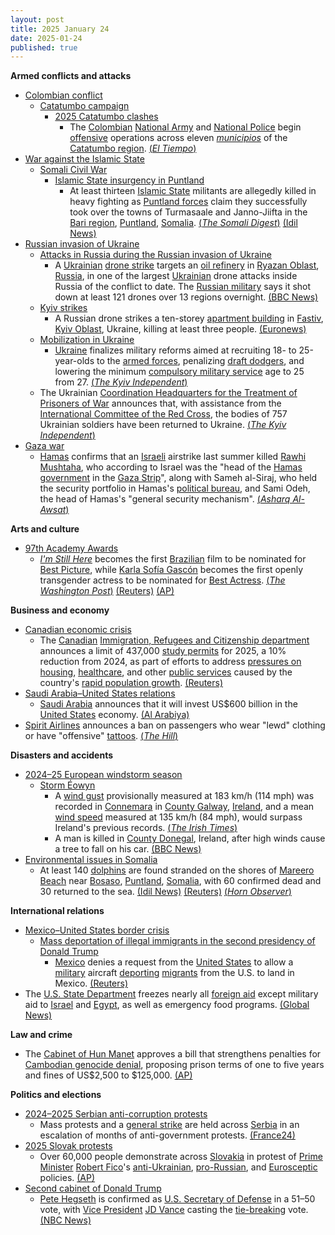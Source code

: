 ```yaml
---
layout: post
title: 2025 January 24
date: 2025-01-24
published: true
---
```



**Armed conflicts and attacks**

* [Colombian conflict](https://en.wikipedia.org/wiki/Colombian_conflict "Colombian conflict")
  + [Catatumbo campaign](https://en.wikipedia.org/wiki/Catatumbo_campaign "Catatumbo campaign")
    - [2025 Catatumbo clashes](https://en.wikipedia.org/wiki/2025_Catatumbo_clashes "2025 Catatumbo clashes")
      * The [Colombian](https://en.wikipedia.org/wiki/Colombia "Colombia") [National Army](https://en.wikipedia.org/wiki/National_Army_of_Colombia "National Army of Colombia") and [National Police](https://en.wikipedia.org/wiki/National_Police_of_Colombia "National Police of Colombia") begin [offensive](https://en.wikipedia.org/wiki/Offensive_%28military%29 "Offensive (military)") operations across eleven [*municipios*](https://en.wikipedia.org/wiki/Municipio "Municipio") of the [Catatumbo region](https://en.wikipedia.org/wiki/Catatumbo_region "Catatumbo region"). [(*El Tiempo*)](https://www.eltiempo.com/justicia/conflicto-y-narcotrafico/arrancan-las-operaciones-ofensivas-en-catatumbo-mindefensa-y-cupula-de-la-fuerza-publica-pasan-revista-3420649)
* [War against the Islamic State](https://en.wikipedia.org/wiki/War_against_the_Islamic_State "War against the Islamic State")
  + [Somali Civil War](https://en.wikipedia.org/wiki/Somali_Civil_War_%282009%E2%80%93present%29 "Somali Civil War (2009–present)")
    - [Islamic State insurgency in Puntland](https://en.wikipedia.org/wiki/Islamic_State_insurgency_in_Puntland "Islamic State insurgency in Puntland")
      * At least thirteen [Islamic State](https://en.wikipedia.org/wiki/Islamic_State_%E2%80%93_Somalia_Province "Islamic State – Somalia Province") militants are allegedly killed in heavy fighting as [Puntland forces](https://en.wikipedia.org/wiki/Puntland_Dervish_Force "Puntland Dervish Force") claim they successfully took over the towns of Turmasaale and Janno-Jiifta in the [Bari region](https://en.wikipedia.org/wiki/Bari%2C_Somalia "Bari, Somalia"), [Puntland](https://en.wikipedia.org/wiki/Puntland "Puntland"), [Somalia](https://en.wikipedia.org/wiki/Somalia "Somalia"). [(*The Somali Digest*)](https://thesomalidigest.com/puntland-troops-seize-strategic-mountain-village-deal-blow-to-isis/) [(Idil News)](https://www.idilnews.com/puntland-forces-seize-key-towns-from-isis-gain-strategic-advantage-in-bari-region/)
* [Russian invasion of Ukraine](https://en.wikipedia.org/wiki/Russian_invasion_of_Ukraine "Russian invasion of Ukraine")
  + [Attacks in Russia during the Russian invasion of Ukraine](https://en.wikipedia.org/wiki/Attacks_in_Russia_during_the_Russian_invasion_of_Ukraine "Attacks in Russia during the Russian invasion of Ukraine")
    - A [Ukrainian](https://en.wikipedia.org/wiki/Armed_Forces_of_Ukraine "Armed Forces of Ukraine") [drone strike](https://en.wikipedia.org/wiki/Drone_warfare "Drone warfare") targets an [oil refinery](https://en.wikipedia.org/wiki/Oil_refinery "Oil refinery") in [Ryazan Oblast](https://en.wikipedia.org/wiki/Ryazan_Oblast "Ryazan Oblast"), [Russia](https://en.wikipedia.org/wiki/Russia "Russia"), in one of the largest [Ukrainian](https://en.wikipedia.org/wiki/Ukrainia "Ukrainia") drone attacks inside Russia of the conflict to date. The [Russian military](https://en.wikipedia.org/wiki/Russian_Armed_Forces "Russian Armed Forces") says it shot down at least 121 drones over 13 regions overnight. [(BBC News)](https://www.bbc.co.uk/news/articles/cvg84r5g8d0o)
  + [Kyiv strikes](https://en.wikipedia.org/wiki/Kyiv_strikes_%282022%E2%80%93present%29 "Kyiv strikes (2022–present)")
    - A Russian drone strikes a ten-storey [apartment building](https://en.wikipedia.org/wiki/Apartment_building "Apartment building") in [Fastiv](https://en.wikipedia.org/wiki/Fastiv "Fastiv"), [Kyiv Oblast](https://en.wikipedia.org/wiki/Kyiv_Oblast "Kyiv Oblast"), Ukraine, killing at least three people. [(Euronews)](https://www.euronews.com/2025/01/24/at-least-three-killed-in-overnight-russian-drone-attack-on-kyiv)
  + [Mobilization in Ukraine](https://en.wikipedia.org/wiki/Mobilization_in_Ukraine "Mobilization in Ukraine")
    - [Ukraine](https://en.wikipedia.org/wiki/Ukraine "Ukraine") finalizes military reforms aimed at recruiting 18- to 25-year-olds to the [armed forces](https://en.wikipedia.org/wiki/Armed_Forces_of_Ukraine "Armed Forces of Ukraine"), penalizing [draft dodgers](https://en.wikipedia.org/wiki/Draft_evasion "Draft evasion"), and lowering the minimum [compulsory military service](https://en.wikipedia.org/wiki/Conscription "Conscription") age to 25 from 27. [(*The Kyiv Independent*)](https://kyivindependent.com/ukraine-finalizes-draft-reform-to-attract-18-to-25-year-olds-media-reports/)
  + The Ukrainian [Coordination Headquarters for the Treatment of Prisoners of War](https://en.wikipedia.org/wiki/Coordination_Headquarters_for_the_Treatment_of_Prisoners_of_War "Coordination Headquarters for the Treatment of Prisoners of War") announces that, with assistance from the [International Committee of the Red Cross](https://en.wikipedia.org/wiki/International_Committee_of_the_Red_Cross "International Committee of the Red Cross"), the bodies of 757 Ukrainian soldiers have been returned to Ukraine. [(*The Kyiv Independent*)](https://kyivindependent.com/ukraine-repatriates-757-bodies/)
* [Gaza war](https://en.wikipedia.org/wiki/Gaza_war "Gaza war")
  + [Hamas](https://en.wikipedia.org/wiki/Hamas "Hamas") confirms that an [Israeli](https://en.wikipedia.org/wiki/Israel_Defense_Forces "Israel Defense Forces") airstrike last summer killed [Rawhi Mushtaha](https://en.wikipedia.org/wiki/Rawhi_Mushtaha "Rawhi Mushtaha"), who according to Israel was the "head of the [Hamas government](https://en.wikipedia.org/wiki/Gaza_Strip_under_Hamas "Gaza Strip under Hamas") in the [Gaza Strip](https://en.wikipedia.org/wiki/Gaza_Strip "Gaza Strip")", along with Sameh al-Siraj, who held the security portfolio in Hamas's [political bureau](https://en.wikipedia.org/wiki/List_of_leaders_of_Hamas "List of leaders of Hamas"), and Sami Odeh, the head of Hamas's "general security mechanism". [(*Asharq Al-Awsat*)](https://aawsat.com/%D8%A7%D9%84%D8%B9%D8%A7%D9%84%D9%85-%D8%A7%D9%84%D8%B9%D8%B1%D8%A8%D9%8A/%D8%A7%D9%84%D9%85%D8%B4%D8%B1%D9%82-%D8%A7%D9%84%D8%B9%D8%B1%D8%A8%D9%8A/5104053-%D8%AD%D9%85%D8%A7%D8%B3-%D8%AA%D8%A8%D9%84%D8%BA-%D8%B9%D8%A7%D8%A6%D9%84%D8%A7%D8%AA-%D9%84%D9%82%D9%8A%D8%A7%D8%AF%D9%8A%D9%8A%D9%87%D8%A7-%D8%A8%D9%85%D9%82%D8%AA%D9%84%D9%87%D9%85-%D9%81%D9%85%D9%86-%D9%87%D9%85%D8%9F)

**Arts and culture**

* [97th Academy Awards](https://en.wikipedia.org/wiki/97th_Academy_Awards "97th Academy Awards")
  + *[I'm Still Here](https://en.wikipedia.org/wiki/I%27m_Still_Here_%282024_film%29 "I'm Still Here (2024 film)")* becomes the first [Brazilian](https://en.wikipedia.org/wiki/Cinema_of_Brazil "Cinema of Brazil") film to be nominated for [Best Picture](https://en.wikipedia.org/wiki/Academy_Award_for_Best_Picture "Academy Award for Best Picture"), while [Karla Sofía Gascón](https://en.wikipedia.org/wiki/Karla_Sof%C3%ADa_Gasc%C3%B3n "Karla Sofía Gascón") becomes the first openly transgender actress to be nominated for [Best Actress](https://en.wikipedia.org/wiki/Academy_Award_for_Best_Actress "Academy Award for Best Actress"). [(*The Washington Post*)](https://www.washingtonpost.com/entertainment/movies/2025/01/23/oscar-nominations-where-watch-stream/) [(Reuters)](https://www.reuters.com/lifestyle/brazilians-jubilant-im-still-here-historic-oscar-nomination-best-picture-2025-01-23/) [(AP)](https://www.ap.org/news-highlights/spotlights/2025/emilia-perez-tops-oscar-nominations-with-13-wicked-and-the-brutalist-land-10-apiece/)

**Business and economy**

* [Canadian economic crisis](https://en.wikipedia.org/wiki/Canadian_economic_crisis_%282022%E2%80%93present%29 "Canadian economic crisis (2022–present)")
  + The [Canadian](https://en.wikipedia.org/wiki/Canada "Canada") [Immigration, Refugees and Citizenship department](https://en.wikipedia.org/wiki/Immigration%2C_Refugees_and_Citizenship_Canada "Immigration, Refugees and Citizenship Canada") announces a limit of 437,000 [study permits](https://en.wikipedia.org/wiki/International_students_in_Canada "International students in Canada") for 2025, a 10% reduction from 2024, as part of efforts to address [pressures on housing](https://en.wikipedia.org/wiki/Canadian_property_bubble "Canadian property bubble"), [healthcare](https://en.wikipedia.org/wiki/Healthcare_in_Canada "Healthcare in Canada"), and other [public services](https://en.wikipedia.org/wiki/Public_services_in_Canada "Public services in Canada") caused by the country's [rapid population growth](https://en.wikipedia.org/wiki/Population_of_Canada "Population of Canada"). [(Reuters)](https://www.reuters.com/world/americas/canada-reduces-international-student-permits-second-year-2025-01-24/)
* [Saudi Arabia–United States relations](https://en.wikipedia.org/wiki/Saudi_Arabia%E2%80%93United_States_relations "Saudi Arabia–United States relations")
  + [Saudi Arabia](https://en.wikipedia.org/wiki/Saudi_Arabia "Saudi Arabia") announces that it will invest US$600 billion in the [United States](https://en.wikipedia.org/wiki/United_States "United States") economy. [(Al Arabiya)](https://english.alarabiya.net/News/saudi-arabia/2025/01/24/saudi-economy-minister-says-600-bln-package-with-us-includes-investments-procurement)
* [Spirit Airlines](https://en.wikipedia.org/wiki/Spirit_Airlines "Spirit Airlines") announces a ban on passengers who wear "lewd" clothing or have "offensive" [tattoos](https://en.wikipedia.org/wiki/Tattoo "Tattoo"). [(*The Hill*)](https://thehill.com/policy/transportation/5105837-spirit-airlines-rules-clothing-tattoos/)

**Disasters and accidents**

* [2024–25 European windstorm season](https://en.wikipedia.org/wiki/2024%E2%80%9325_European_windstorm_season "2024–25 European windstorm season")
  + [Storm Éowyn](https://en.wikipedia.org/wiki/Storm_%C3%89owyn "Storm Éowyn")
    - A [wind gust](https://en.wikipedia.org/wiki/Wind_gust "Wind gust") provisionally measured at 183 km/h (114 mph) was recorded in [Connemara](https://en.wikipedia.org/wiki/Connemara "Connemara") in [County Galway](https://en.wikipedia.org/wiki/County_Galway "County Galway"), [Ireland](https://en.wikipedia.org/wiki/Ireland "Ireland"), and a mean [wind speed](https://en.wikipedia.org/wiki/Wind_speed "Wind speed") measured at 135 km/h (84 mph), would surpass Ireland's previous records. [(*The Irish Times*)](https://www.irishtimes.com/environment/2025/01/24/storm-eowyn-live-updates-status-red-warning-ireland-met-eireann-power-outages-transport/)
    - A man is killed in [County Donegal](https://en.wikipedia.org/wiki/County_Donegal "County Donegal"), Ireland, after high winds cause a tree to fall on his car. [(BBC News)](https://www.bbc.com/news/articles/c78x4503neyo)
* [Environmental issues in Somalia](https://en.wikipedia.org/wiki/Environmental_issues_in_Somalia "Environmental issues in Somalia")
  + At least 140 [dolphins](https://en.wikipedia.org/wiki/Dolphins "Dolphins") are found stranded on the shores of [Mareero Beach](https://en.wikipedia.org/wiki/Mareero "Mareero") near [Bosaso](https://en.wikipedia.org/wiki/Bosaso "Bosaso"), [Puntland](https://en.wikipedia.org/wiki/Puntland "Puntland"), [Somalia](https://en.wikipedia.org/wiki/Somalia "Somalia"), with 60 confirmed dead and 30 returned to the sea. [(Idil News)](https://www.idilnews.com/puntland-mass-dolphin-stranding-prompts-environmental-investigation-in-bosaso-of-bari-region/) [(Reuters)](https://www.reuters.com/world/africa/more-than-100-dead-dolphins-found-somali-coast-cause-mystery-2025-01-24/) [(*Horn Observer*)](https://hornobserver.com/articles/3144/Over-100-dolphins-were-washed-ashore-in-Somalias-northeastern-region-of-Puntland)

**International relations**

* [Mexico–United States border crisis](https://en.wikipedia.org/wiki/Mexico%E2%80%93United_States_border_crisis "Mexico–United States border crisis")
  + [Mass deportation of illegal immigrants in the second presidency of Donald Trump](https://en.wikipedia.org/wiki/Mass_deportation_of_illegal_immigrants_in_the_second_presidency_of_Donald_Trump "Mass deportation of illegal immigrants in the second presidency of Donald Trump")
    - [Mexico](https://en.wikipedia.org/wiki/Mexico "Mexico") denies a request from the [United States](https://en.wikipedia.org/wiki/United_States "United States") to allow a [military](https://en.wikipedia.org/wiki/United_States_Armed_Forces "United States Armed Forces") aircraft [deporting](https://en.wikipedia.org/wiki/Deportation_and_removal_from_the_United_States "Deportation and removal from the United States") [migrants](https://en.wikipedia.org/wiki/Immigration_to_the_United_States "Immigration to the United States") from the U.S. to land in Mexico. [(Reuters)](https://www.reuters.com/world/americas/mexico-refuses-us-military-flight-deporting-migrants-sources-say-2025-01-25/)
* The [U.S. State Department](https://en.wikipedia.org/wiki/U.S._State_Department "U.S. State Department") freezes nearly all [foreign aid](https://en.wikipedia.org/wiki/United_States_foreign_aid "United States foreign aid") except military aid to [Israel](https://en.wikipedia.org/wiki/Israel "Israel") and [Egypt](https://en.wikipedia.org/wiki/Egypt "Egypt"), as well as emergency food programs. [(Global News)](https://globalnews.ca/news/10976873/us-foreign-assistance-new-funding-frozen/)

**Law and crime**

* The [Cabinet of Hun Manet](https://en.wikipedia.org/wiki/Cabinet_of_Hun_Manet "Cabinet of Hun Manet") approves a bill that strengthens penalties for [Cambodian genocide denial](https://en.wikipedia.org/wiki/Cambodian_genocide_denial "Cambodian genocide denial"), proposing prison terms of one to five years and fines of US$2,500 to $125,000. [(AP)](https://apnews.com/article/law-genocide-denialism-politics-history-b85cd51c0657eb73b33850add280737e)

**Politics and elections**

* [2024–2025 Serbian anti-corruption protests](https://en.wikipedia.org/wiki/2024%E2%80%932025_Serbian_anti-corruption_protests "2024–2025 Serbian anti-corruption protests")
  + Mass protests and a [general strike](https://en.wikipedia.org/wiki/General_strike "General strike") are held across [Serbia](https://en.wikipedia.org/wiki/Serbia "Serbia") in an escalation of months of anti-government protests. [(France24)](https://www.france24.com/en/live-news/20250124-serbians-strike-in-protest-over-fatal-roof-collapse)
* [2025 Slovak protests](https://en.wikipedia.org/wiki/2025_Slovak_protests "2025 Slovak protests")
  + Over 60,000 people demonstrate across [Slovakia](https://en.wikipedia.org/wiki/Slovakia "Slovakia") in protest of [Prime Minister](https://en.wikipedia.org/wiki/Prime_Minister_of_Slovakia "Prime Minister of Slovakia") [Robert Fico](https://en.wikipedia.org/wiki/Robert_Fico "Robert Fico")'s [anti-Ukrainian](https://en.wikipedia.org/wiki/Anti-Ukrainian_sentiment "Anti-Ukrainian sentiment"), [pro-Russian](https://en.wikipedia.org/wiki/Russophilia "Russophilia"), and [Eurosceptic](https://en.wikipedia.org/wiki/Euroscepticism "Euroscepticism") policies. [(AP)](https://apnews.com/article/slovakia-anti-government-protests-russia-robert-fico-bfd1a3b2277d91fcf55b698b9c5dae55)
* [Second cabinet of Donald Trump](https://en.wikipedia.org/wiki/Second_cabinet_of_Donald_Trump "Second cabinet of Donald Trump")
  + [Pete Hegseth](https://en.wikipedia.org/wiki/Pete_Hegseth "Pete Hegseth") is confirmed as [U.S. Secretary of Defense](https://en.wikipedia.org/wiki/United_States_Secretary_of_Defense "United States Secretary of Defense") in a 51–50 vote, with [Vice President](https://en.wikipedia.org/wiki/Vice_President_of_the_United_States "Vice President of the United States") [JD Vance](https://en.wikipedia.org/wiki/JD_Vance "JD Vance") casting the [tie-breaking](https://en.wikipedia.org/wiki/List_of_tie-breaking_votes_cast_by_the_vice_president_of_the_United_States "List of tie-breaking votes cast by the vice president of the United States") vote. [(NBC News)](https://www.nbcnews.com/politics/congress/senate-vote-confirm-pete-hegseth-defense-secretary-rcna189058)
